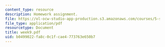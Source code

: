 ```yaml
---
content_type: resource
description: Homework assignment.
file: https://ol-ocw-studio-app-production.s3.amazonaws.com/courses/5-s16-advanced-kitchen-chemistry-spring-2002/b0499022fa8c0c1fcae4773763e650b7_week9.pdf
file_type: application/pdf
resourcetype: Document
title: week9.pdf
uid: b0499022-fa8c-0c1f-cae4-773763e650b7
---
```

